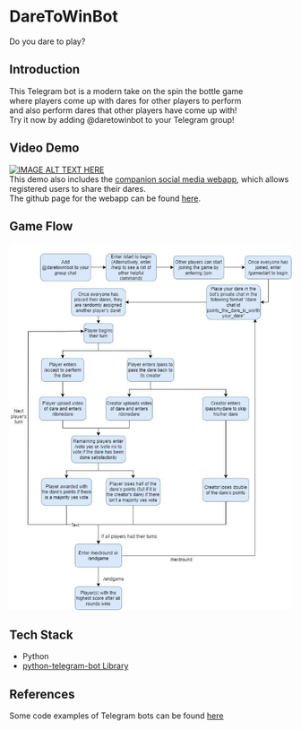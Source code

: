 # DareToWinBot
Do you dare to play?

## Introduction
This Telegram bot is a modern take on the spin the bottle game<br>
where players come up with dares for other players to perform<br>
and also perform dares that other players have come up with!<br>
Try it now by adding @daretowinbot to your Telegram group!

## Video Demo
<a href="http://www.youtube.com/watch?feature=player_embedded&v=mr-PCr-bi8Q
" target="_blank"><img src="http://img.youtube.com/vi/mr-PCr-bi8Q/0.jpg" 
alt="IMAGE ALT TEXT HERE" width="480" height="360" border="0" /></a><br>
This demo also includes the <a href='https://daretowinweb.herokuapp.com/' target='_blank'>companion social media webapp</a>, which allows registered users to share their dares.<br>
The github page for the webapp can be found <a href=https://github.com/joncao159/DareToWinWebapp>here</a>.

## Game Flow
![alt text](https://github.com/VisnuRavi/DareToWinSubmit/blob/master/daretowinbot_gameflow.jpg)

## Tech Stack
* Python
* <a href=https://python-telegram-bot.readthedocs.io/en/stable/>python-telegram-bot Library</a>

## References
Some code examples of Telegram bots can be found <a href=https://github.com/python-telegram-bot/python-telegram-bot/tree/master/examples>here</a>
